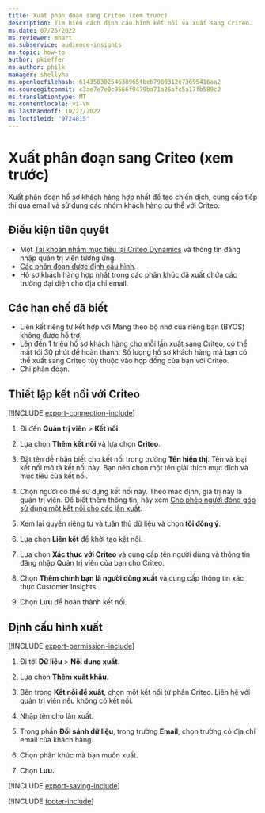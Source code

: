```yaml
---
title: Xuất phân đoạn sang Criteo (xem trước)
description: Tìm hiểu cách định cấu hình kết nối và xuất sang Criteo.
ms.date: 07/25/2022
ms.reviewer: mhart
ms.subservice: audience-insights
ms.topic: how-to
author: pkieffer
ms.author: philk
manager: shellyha
ms.openlocfilehash: 61435030254638965fbeb7980312e73695416aa2
ms.sourcegitcommit: c3ae7e7e0c9566f9479ba71a26afc5a17fb589c2
ms.translationtype: MT
ms.contentlocale: vi-VN
ms.lasthandoff: 10/27/2022
ms.locfileid: "9724815"
---
```

# <a name="export-segments-to-criteo-preview"></a>Xuất phân đoạn sang Criteo (xem trước)

Xuất phân đoạn hồ sơ khách hàng hợp nhất để tạo chiến dịch, cung cấp tiếp thị qua email và sử dụng các nhóm khách hàng cụ thể với Criteo.

## <a name="prerequisites"></a>Điều kiện tiên quyết

- Một [Tài khoản nhắm mục tiêu lại Criteo Dynamics](https://www.criteo.com/login/) và thông tin đăng nhập quản trị viên tương ứng.
- [Các phân đoạn được định cấu hình](segments.md).
- Hồ sơ khách hàng hợp nhất trong các phân khúc đã xuất chứa các trường đại diện cho địa chỉ email.

## <a name="known-limitations"></a>Các hạn chế đã biết

- Liên kết riêng tư kết hợp với Mang theo bộ nhớ của riêng bạn (BYOS) không được hỗ trợ.
- Lên đến 1 triệu hồ sơ khách hàng cho mỗi lần xuất sang Criteo, có thể mất tới 30 phút để hoàn thành. Số lượng hồ sơ khách hàng mà bạn có thể xuất sang Criteo tùy thuộc vào hợp đồng của bạn với Criteo.
- Chỉ phân đoạn.

## <a name="set-up-connection-to-criteo"></a>Thiết lập kết nối với Criteo

[!INCLUDE [export-connection-include](includes/export-connection-admn.md)]

1. Đi đến **Quản trị viên** > **Kết nối**.

1. Lựa chọn **Thêm kết nối** và lựa chọn **Criteo**.

1. Đặt tên dễ nhận biết cho kết nối trong trường **Tên hiển thị**. Tên và loại kết nối mô tả kết nối này. Bạn nên chọn một tên giải thích mục đích và mục tiêu của kết nối.

1. Chọn người có thể sử dụng kết nối này. Theo mặc định, giá trị này là quản trị viên. Để biết thêm thông tin, hãy xem [Cho phép người đóng góp sử dụng một kết nối cho các lần xuất](connections.md#allow-contributors-to-use-a-connection-for-exports).

1. Xem lại [quyền riêng tư và tuân thủ dữ liệu](connections.md#data-privacy-and-compliance) và chọn **tôi đồng ý**.

1. Lựa chọn **Liên kết** để khởi tạo kết nối.

1. Lựa chọn **Xác thực với Criteo** và cung cấp tên người dùng và thông tin đăng nhập Quản trị viên của bạn cho Criteo.

1. Chọn **Thêm chính bạn là người dùng xuất** và cung cấp thông tin xác thực Customer Insights.

1. Chọn **Lưu** để hoàn thành kết nối.

## <a name="configure-an-export"></a>Định cấu hình xuất

[!INCLUDE [export-permission-include](includes/export-permission.md)]

1. Đi tới **Dữ liệu** > **Nội dung xuất**.

1. Lựa chọn **Thêm xuất khẩu**.

1. Bên trong **Kết nối để xuất**, chọn một kết nối từ phần Criteo. Liên hệ với quản trị viên nếu không có kết nối.

1. Nhập tên cho lần xuất.

1. Trong phần **Đối sánh dữ liệu**, trong trường **Email**, chọn trường có địa chỉ email của khách hàng.

1. Chọn phân khúc mà bạn muốn xuất.

1. Chọn **Lưu.**

[!INCLUDE [export-saving-include](includes/export-saving.md)]

[!INCLUDE [footer-include](includes/footer-banner.md)]
